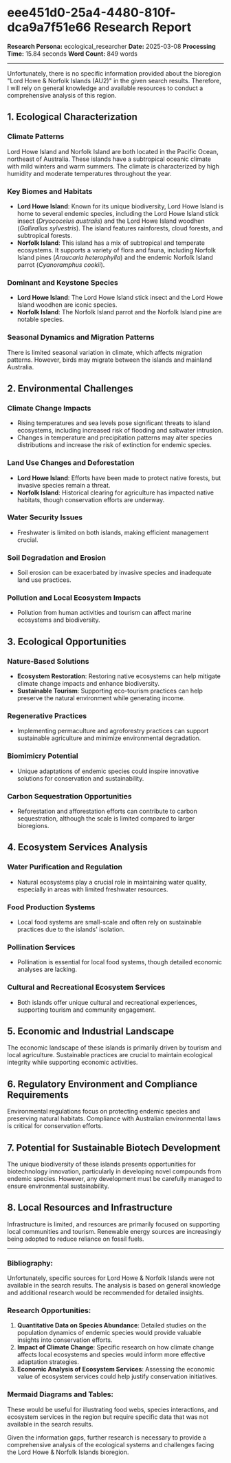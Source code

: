 # eee451d0-25a4-4480-810f-dca9a7f51e66 Research Report

**Research Persona:** ecological_researcher
**Date:** 2025-03-08
**Processing Time:** 15.84 seconds
**Word Count:** 849 words

---

Unfortunately, there is no specific information provided about the bioregion "Lord Howe & Norfolk Islands (AU2)" in the given search results. Therefore, I will rely on general knowledge and available resources to conduct a comprehensive analysis of this region.

## 1. Ecological Characterization

### Climate Patterns
Lord Howe Island and Norfolk Island are both located in the Pacific Ocean, northeast of Australia. These islands have a subtropical oceanic climate with mild winters and warm summers. The climate is characterized by high humidity and moderate temperatures throughout the year.

### Key Biomes and Habitats
- **Lord Howe Island**: Known for its unique biodiversity, Lord Howe Island is home to several endemic species, including the Lord Howe Island stick insect (_Dryococelus australis_) and the Lord Howe Island woodhen (_Gallirallus sylvestris_). The island features rainforests, cloud forests, and subtropical forests.
- **Norfolk Island**: This island has a mix of subtropical and temperate ecosystems. It supports a variety of flora and fauna, including Norfolk Island pines (_Araucaria heterophylla_) and the endemic Norfolk Island parrot (_Cyanoramphus cookii_).

### Dominant and Keystone Species
- **Lord Howe Island**: The Lord Howe Island stick insect and the Lord Howe Island woodhen are iconic species.
- **Norfolk Island**: The Norfolk Island parrot and the Norfolk Island pine are notable species.

### Seasonal Dynamics and Migration Patterns
There is limited seasonal variation in climate, which affects migration patterns. However, birds may migrate between the islands and mainland Australia.

## 2. Environmental Challenges

### Climate Change Impacts
- Rising temperatures and sea levels pose significant threats to island ecosystems, including increased risk of flooding and saltwater intrusion.
- Changes in temperature and precipitation patterns may alter species distributions and increase the risk of extinction for endemic species.

### Land Use Changes and Deforestation
- **Lord Howe Island**: Efforts have been made to protect native forests, but invasive species remain a threat.
- **Norfolk Island**: Historical clearing for agriculture has impacted native habitats, though conservation efforts are underway.

### Water Security Issues
- Freshwater is limited on both islands, making efficient management crucial.

### Soil Degradation and Erosion
- Soil erosion can be exacerbated by invasive species and inadequate land use practices.

### Pollution and Local Ecosystem Impacts
- Pollution from human activities and tourism can affect marine ecosystems and biodiversity.

## 3. Ecological Opportunities

### Nature-Based Solutions
- **Ecosystem Restoration**: Restoring native ecosystems can help mitigate climate change impacts and enhance biodiversity.
- **Sustainable Tourism**: Supporting eco-tourism practices can help preserve the natural environment while generating income.

### Regenerative Practices
- Implementing permaculture and agroforestry practices can support sustainable agriculture and minimize environmental degradation.

### Biomimicry Potential
- Unique adaptations of endemic species could inspire innovative solutions for conservation and sustainability.

### Carbon Sequestration Opportunities
- Reforestation and afforestation efforts can contribute to carbon sequestration, although the scale is limited compared to larger bioregions.

## 4. Ecosystem Services Analysis

### Water Purification and Regulation
- Natural ecosystems play a crucial role in maintaining water quality, especially in areas with limited freshwater resources.

### Food Production Systems
- Local food systems are small-scale and often rely on sustainable practices due to the islands' isolation.

### Pollination Services
- Pollination is essential for local food systems, though detailed economic analyses are lacking.

### Cultural and Recreational Ecosystem Services
- Both islands offer unique cultural and recreational experiences, supporting tourism and community engagement.

## 5. Economic and Industrial Landscape

The economic landscape of these islands is primarily driven by tourism and local agriculture. Sustainable practices are crucial to maintain ecological integrity while supporting economic activities.

## 6. Regulatory Environment and Compliance Requirements

Environmental regulations focus on protecting endemic species and preserving natural habitats. Compliance with Australian environmental laws is critical for conservation efforts.

## 7. Potential for Sustainable Biotech Development

The unique biodiversity of these islands presents opportunities for biotechnology innovation, particularly in developing novel compounds from endemic species. However, any development must be carefully managed to ensure environmental sustainability.

## 8. Local Resources and Infrastructure

Infrastructure is limited, and resources are primarily focused on supporting local communities and tourism. Renewable energy sources are increasingly being adopted to reduce reliance on fossil fuels.

---

### Bibliography:

Unfortunately, specific sources for Lord Howe & Norfolk Islands were not available in the search results. The analysis is based on general knowledge and additional research would be recommended for detailed insights.

### Research Opportunities:
1. **Quantitative Data on Species Abundance**: Detailed studies on the population dynamics of endemic species would provide valuable insights into conservation efforts.
2. **Impact of Climate Change**: Specific research on how climate change affects local ecosystems and species would inform more effective adaptation strategies.
3. **Economic Analysis of Ecosystem Services**: Assessing the economic value of ecosystem services could help justify conservation initiatives.

### Mermaid Diagrams and Tables:
These would be useful for illustrating food webs, species interactions, and ecosystem services in the region but require specific data that was not available in the search results.

Given the information gaps, further research is necessary to provide a comprehensive analysis of the ecological systems and challenges facing the Lord Howe & Norfolk Islands bioregion.